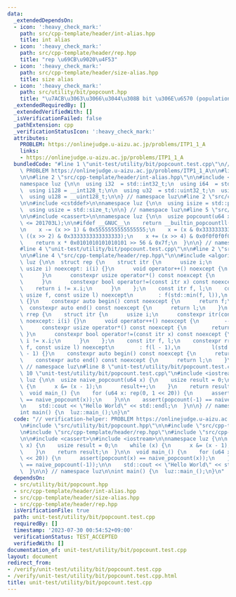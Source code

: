 ```yaml
---
data:
  _extendedDependsOn:
  - icon: ':heavy_check_mark:'
    path: src/cpp-template/header/int-alias.hpp
    title: int alias
  - icon: ':heavy_check_mark:'
    path: src/cpp-template/header/rep.hpp
    title: "rep \u69CB\u9020\u4F53"
  - icon: ':heavy_check_mark:'
    path: src/cpp-template/header/size-alias.hpp
    title: size alias
  - icon: ':heavy_check_mark:'
    path: src/utility/bit/popcount.hpp
    title: "\u7ACB\u3063\u3066\u3044\u308B bit \u306E\u6570 (population count, popcount)"
  _extendedRequiredBy: []
  _extendedVerifiedWith: []
  _isVerificationFailed: false
  _pathExtension: cpp
  _verificationStatusIcon: ':heavy_check_mark:'
  attributes:
    PROBLEM: https://onlinejudge.u-aizu.ac.jp/problems/ITP1_1_A
    links:
    - https://onlinejudge.u-aizu.ac.jp/problems/ITP1_1_A
  bundledCode: "#line 1 \"unit-test/utility/bit/popcount.test.cpp\"\n// verification-helper:\
    \ PROBLEM https://onlinejudge.u-aizu.ac.jp/problems/ITP1_1_A\n\n#line 2 \"src/utility/bit/popcount.hpp\"\
    \n\n#line 2 \"src/cpp-template/header/int-alias.hpp\"\n\n#include <cstdint>\n\n\
    namespace luz {\n\n  using i32  = std::int32_t;\n  using i64  = std::int64_t;\n\
    \  using i128 = __int128_t;\n\n  using u32  = std::uint32_t;\n  using u64  = std::uint64_t;\n\
    \  using u128 = __uint128_t;\n\n} // namespace luz\n#line 2 \"src/cpp-template/header/size-alias.hpp\"\
    \n\n#include <cstddef>\n\nnamespace luz {\n\n  using isize = std::ptrdiff_t;\n\
    \  using usize = std::size_t;\n\n} // namespace luz\n#line 5 \"src/utility/bit/popcount.hpp\"\
    \n\n#include <cassert>\n\nnamespace luz {\n\n  usize popcount(u64 x) {\n    assert(__cplusplus\
    \ <= 201703L);\n\n#ifdef __GNUC__\n    return __builtin_popcountll(x);\n#endif\n\
    \n    x -= (x >> 1) & 0x5555555555555555;\n    x = (x & 0x3333333333333333) +\
    \ ((x >> 2) & 0x3333333333333333);\n    x += (x >> 4) & 0x0f0f0f0f0f0f0f0f;\n\
    \    return x * 0x0101010101010101 >> 56 & 0x7f;\n  }\n\n} // namespace luz\n\
    #line 4 \"unit-test/utility/bit/popcount.test.cpp\"\n\n#line 2 \"src/cpp-template/header/rep.hpp\"\
    \n\n#line 4 \"src/cpp-template/header/rep.hpp\"\n\n#include <algorithm>\n\nnamespace\
    \ luz {\n\n  struct rep {\n    struct itr {\n      usize i;\n      constexpr itr(const\
    \ usize i) noexcept: i(i) {}\n      void operator++() noexcept {\n        ++i;\n\
    \      }\n      constexpr usize operator*() const noexcept {\n        return i;\n\
    \      }\n      constexpr bool operator!=(const itr x) const noexcept {\n    \
    \    return i != x.i;\n      }\n    };\n    const itr f, l;\n    constexpr rep(const\
    \ usize f, const usize l) noexcept\n        : f(std::min(f, l)),\n          l(l)\
    \ {}\n    constexpr auto begin() const noexcept {\n      return f;\n    }\n  \
    \  constexpr auto end() const noexcept {\n      return l;\n    }\n  };\n\n  struct\
    \ rrep {\n    struct itr {\n      usize i;\n      constexpr itr(const usize i)\
    \ noexcept: i(i) {}\n      void operator++() noexcept {\n        --i;\n      }\n\
    \      constexpr usize operator*() const noexcept {\n        return i;\n     \
    \ }\n      constexpr bool operator!=(const itr x) const noexcept {\n        return\
    \ i != x.i;\n      }\n    };\n    const itr f, l;\n    constexpr rrep(const usize\
    \ f, const usize l) noexcept\n        : f(l - 1),\n          l(std::min(f, l)\
    \ - 1) {}\n    constexpr auto begin() const noexcept {\n      return f;\n    }\n\
    \    constexpr auto end() const noexcept {\n      return l;\n    }\n  };\n\n}\
    \ // namespace luz\n#line 8 \"unit-test/utility/bit/popcount.test.cpp\"\n\n#line\
    \ 10 \"unit-test/utility/bit/popcount.test.cpp\"\n#include <iostream>\n\nnamespace\
    \ luz {\n\n  usize naive_popcount(u64 x) {\n    usize result = 0;\n    while (x)\
    \ {\n      x &= (x - 1);\n      result++;\n    }\n    return result;\n  }\n\n\
    \  void main_() {\n    for (u64 x: rep(0, 1 << 20)) {\n      assert(popcount(x)\
    \ == naive_popcount(x));\n    }\n\n    assert(popcount(-1) == naive_popcount(-1));\n\
    \n    std::cout << \"Hello World\" << std::endl;\n  }\n\n} // namespace luz\n\n\
    int main() {\n  luz::main_();\n}\n"
  code: "// verification-helper: PROBLEM https://onlinejudge.u-aizu.ac.jp/problems/ITP1_1_A\n\
    \n#include \"src/utility/bit/popcount.hpp\"\n\n#include \"src/cpp-template/header/int-alias.hpp\"\
    \n#include \"src/cpp-template/header/rep.hpp\"\n#include \"src/cpp-template/header/size-alias.hpp\"\
    \n\n#include <cassert>\n#include <iostream>\n\nnamespace luz {\n\n  usize naive_popcount(u64\
    \ x) {\n    usize result = 0;\n    while (x) {\n      x &= (x - 1);\n      result++;\n\
    \    }\n    return result;\n  }\n\n  void main_() {\n    for (u64 x: rep(0, 1\
    \ << 20)) {\n      assert(popcount(x) == naive_popcount(x));\n    }\n\n    assert(popcount(-1)\
    \ == naive_popcount(-1));\n\n    std::cout << \"Hello World\" << std::endl;\n\
    \  }\n\n} // namespace luz\n\nint main() {\n  luz::main_();\n}\n"
  dependsOn:
  - src/utility/bit/popcount.hpp
  - src/cpp-template/header/int-alias.hpp
  - src/cpp-template/header/size-alias.hpp
  - src/cpp-template/header/rep.hpp
  isVerificationFile: true
  path: unit-test/utility/bit/popcount.test.cpp
  requiredBy: []
  timestamp: '2023-07-30 00:54:52+09:00'
  verificationStatus: TEST_ACCEPTED
  verifiedWith: []
documentation_of: unit-test/utility/bit/popcount.test.cpp
layout: document
redirect_from:
- /verify/unit-test/utility/bit/popcount.test.cpp
- /verify/unit-test/utility/bit/popcount.test.cpp.html
title: unit-test/utility/bit/popcount.test.cpp
---
```


